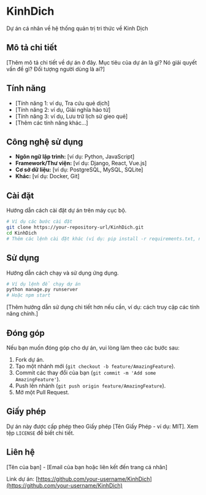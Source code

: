 # KinhDich
Dự án cá nhân về hệ thống quản trị tri thức về Kinh Dịch

## Mô tả chi tiết

[Thêm mô tả chi tiết về dự án ở đây. Mục tiêu của dự án là gì? Nó giải quyết vấn đề gì? Đối tượng người dùng là ai?]

## Tính năng

*   [Tính năng 1: ví dụ, Tra cứu quẻ dịch]
*   [Tính năng 2: ví dụ, Giải nghĩa hào từ]
*   [Tính năng 3: ví dụ, Lưu trữ lịch sử gieo quẻ]
*   [Thêm các tính năng khác...]

## Công nghệ sử dụng

*   **Ngôn ngữ lập trình:** [ví dụ: Python, JavaScript]
*   **Framework/Thư viện:** [ví dụ: Django, React, Vue.js]
*   **Cơ sở dữ liệu:** [ví dụ: PostgreSQL, MySQL, SQLite]
*   **Khác:** [ví dụ: Docker, Git]

## Cài đặt

Hướng dẫn cách cài đặt dự án trên máy cục bộ.

```bash
# Ví dụ các bước cài đặt
git clone https://your-repository-url/KinhDich.git
cd KinhDich
# Thêm các lệnh cài đặt khác (ví dụ: pip install -r requirements.txt, npm install)
```

## Sử dụng

Hướng dẫn cách chạy và sử dụng ứng dụng.

```bash
# Ví dụ lệnh để chạy dự án
python manage.py runserver
# Hoặc npm start
```

[Thêm hướng dẫn sử dụng chi tiết hơn nếu cần, ví dụ: cách truy cập các tính năng chính.]

## Đóng góp

Nếu bạn muốn đóng góp cho dự án, vui lòng làm theo các bước sau:

1.  Fork dự án.
2.  Tạo một nhánh mới (`git checkout -b feature/AmazingFeature`).
3.  Commit các thay đổi của bạn (`git commit -m 'Add some AmazingFeature'`).
4.  Push lên nhánh (`git push origin feature/AmazingFeature`).
5.  Mở một Pull Request.

## Giấy phép

Dự án này được cấp phép theo Giấy phép [Tên Giấy Phép - ví dụ: MIT]. Xem tệp `LICENSE` để biết chi tiết.

## Liên hệ

[Tên của bạn] - [Email của bạn hoặc liên kết đến trang cá nhân]

Link dự án: [https://github.com/your-username/KinhDich](https://github.com/your-username/KinhDich)
